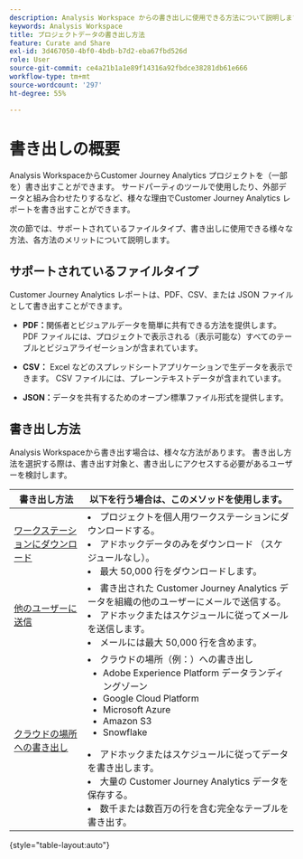 ```yaml
---
description: Analysis Workspace からの書き出しに使用できる方法について説明します。
keywords: Analysis Workspace
title: プロジェクトデータの書き出し方法
feature: Curate and Share
exl-id: 3d467050-4bf0-4bdb-b7d2-eba67fbd526d
role: User
source-git-commit: ce4a21b1a1e89f14316a92fbdce38281db61e666
workflow-type: tm+mt
source-wordcount: '297'
ht-degree: 55%

---
```


# 書き出しの概要

Analysis WorkspaceからCustomer Journey Analytics プロジェクトを（一部を）書き出すことができます。 サードパーティのツールで使用したり、外部データと組み合わせたりするなど、様々な理由でCustomer Journey Analytics レポートを書き出すことができます。

次の節では、サポートされているファイルタイプ、書き出しに使用できる様々な方法、各方法のメリットについて説明します。

## サポートされているファイルタイプ

Customer Journey Analytics レポートは、PDF、CSV、または JSON ファイルとして書き出すことができます。

* **PDF：**&#x200B;関係者とビジュアルデータを簡単に共有できる方法を提供します。PDF ファイルには、プロジェクトで表示される（表示可能な）すべてのテーブルとビジュアライゼーションが含まれています。

* **CSV：** Excel などのスプレッドシートアプリケーションで生データを表示できます。 CSV ファイルには、プレーンテキストデータが含まれています。

* **JSON：**&#x200B;データを共有するためのオープン標準ファイル形式を提供します。

## 書き出し方法

Analysis Workspaceから書き出す場合は、様々な方法があります。 書き出し方法を選択する際は、書き出す対象と、書き出しにアクセスする必要があるユーザーを検討します。

| 書き出し方法 | 以下を行う場合は、このメソッドを使用します。 |
|---------|----------|
| [ワークステーションにダウンロード](/help/analysis-workspace/export/download-send.md) | <li>プロジェクトを個人用ワークステーションにダウンロードする。</li><li>アドホックデータのみをダウンロード （スケジュールなし）。</li> <li>最大 50,000 行をダウンロードします。</li> <!--true? Are there 2 different options to download to your workstation?--> <!-- is this emailing it? --> |
| [他のユーザーに送信](/help/analysis-workspace/export/t-schedule-report.md) | <li>書き出された Customer Journey Analytics データを組織の他のユーザーにメールで送信する。</li><li>アドホックまたはスケジュールに従ってメールを送信します。</li> <li>メールには最大 50,000 行を含めます。</li> <!--true?--> |
| [ クラウドの場所への書き出し ](/help/analysis-workspace/export/export-cloud.md) | <li>クラウドの場所（例：）への書き出し <ul><li>Adobe Experience Platform データランディングゾーン</li><li>Google Cloud Platform</li><li>Microsoft Azure</li><li>Amazon S3</li><li>Snowflake</li></ul></li><li>アドホックまたはスケジュールに従ってデータを書き出します。</li><li>大量の Customer Journey Analytics データを保存する。</li><li>数千または数百万の行を含む完全なテーブルを書き出す。<!-- What other things? Wiki talks about things that aren't even possible in Data Warehouse. What are they? --> </li> |

{style="table-layout:auto"}
